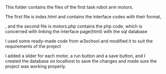 This folder contains the files of the first task robot arm motors.

The first file is index.html and contains the interface codes with their format,

, and the second file is motors.php contains the php code, which is concerned with linking the interface page(html) with the sql database

I used some ready-made code from w3school and modified it to suit the requirements of the project

I added a slider for each motor, a run button and a save button, and I created the database on localhost to save the changes and made sure the project was working properly.